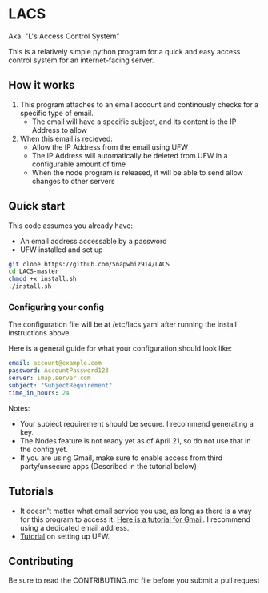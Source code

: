 # LACS

Aka. "L's Access Control System"

This is a relatively simple python program for a quick and easy access control system for an internet-facing server.

## How it works

1. This program attaches to an email account and continously checks for a specific type of email.
    - The email will have a specific subject, and its content is the IP Address to allow
2. When this email is recieved:
    - Allow the IP Address from the email using UFW
    - The IP Address will automatically be deleted from UFW in a configurable amount of time
    - When the node program is released, it will be able to send allow changes to other servers

## Quick start

This code assumes you already have:
 - An email address accessable by a password
 - UFW installed and set up

```bash
git clone https://github.com/Snapwhiz914/LACS
cd LACS-master
chmod +x install.sh
./install.sh
```

### Configuring your config

The configuration file will be at /etc/lacs.yaml after running the install instructions above.

Here is a general guide for what your configuration should look like:

```yaml
email: account@example.com
password: AccountPassword123
server: imap.server.com
subject: "SubjectRequirement"
time_in_hours: 24
```

Notes:
 - Your subject requirement should be secure. I recommend generating a key.
 - The Nodes feature is not ready yet as of April 21, so do not use that in the config yet.
 - If you are using Gmail, make sure to enable access from third party/unsecure apps (Described in the tutorial below)

## Tutorials

 - It doesn't matter what email service you use, as long as there is a way for this program to access it. [Here is a tutorial for Gmail](https://realpython.com/python-send-email/#option-1-setting-up-a-gmail-account-for-development). I recommend using a dedicated email address.
 - [Tutorial](https://www.digitalocean.com/community/tutorials/how-to-setup-a-firewall-with-ufw-on-an-ubuntu-and-debian-cloud-server) on setting up UFW.

## Contributing

Be sure to read the CONTRIBUTING.md file before you submit a pull request

